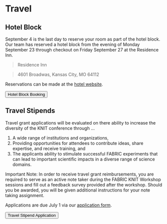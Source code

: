 # Travel

## Hotel Block

September 4 is the last day to reserve your room as part of the hotel block. Our team has reserved a hotel block from the evening of Monday September 23 through checkout on Friday September 27 at the Residence Inn.

> Residence Inn

> 4601 Broadwas, Kansas City, MO 64112

Reservations can be made at the [hotel website](https://www.marriott.com/event-reservations/reservation-link.mi?id=1704930566970&key=GRP&app=resvlink).

<div class="button-container">
<button linkTo="https://renci.org/" center="true">Hotel Block Booking</button>
</div>

## Travel Stipends

Travel grant applications will be evaluated on there ability to increase the diversity of the KNIT conference through ...

1.  A wide range of institutions and organizations,
2.  Providing opportunities for attendees to contribute ideas, share expertise, and receive training, and
3.  The applicants ability to stimulate successful FABRIC experiments that can lead to important scientific impacts in a diverse range of science domains.

Important Note: In order to receive travel grant reimbursements, you are required to serve as an active note taker during the FABRIC KNIT Workshop sessions and fill out a feedback survey provided after the workshop. Should you be awarded, you will be given additional instructions for your note taking assignment.

Applications are due July 1 via our [application form](https://docs.google.com/forms/d/e/1FAIpQLSfxRFxaMFc5ZiPyg94vRhHtHUdDb-8I_qlxaZwXxYZO4SpzzQ/viewform).

<div>
<button linkTo="https://docs.google.com/forms/d/e/1FAIpQLSfxRFxaMFc5ZiPyg94vRhHtHUdDb-8I_qlxaZwXxYZO4SpzzQ/viewform" center="true">Travel Stipend Application</button>
</div>